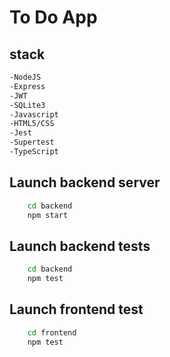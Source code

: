# To Do App

## stack
```sh
-NodeJS
-Express
-JWT
-SQLite3
-Javascript
-HTML5/CSS
-Jest
-Supertest
-TypeScript
```

## Launch backend server
```sh
    cd backend
    npm start
```

## Launch backend tests
```sh
    cd backend
    npm test
```

## Launch frontend test
```sh
    cd frontend
    npm test
```